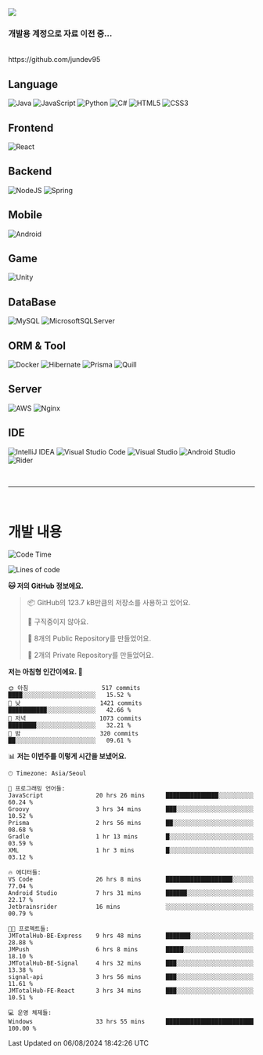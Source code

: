 <img src="https://capsule-render.vercel.app/api?type=waving&color=364765&height=300&section=header&text=Welcome&fontSize=90" />


<h3>개발용 계정으로 자료 이전 중...</h3>
<br/>
https://github.com/jundev95
<br/>

## Language
![Java](https://img.shields.io/badge/java-%23ED8B00.svg?style=for-the-badge&logo=openjdk&logoColor=white)
![JavaScript](https://img.shields.io/badge/javascript-%23323330.svg?style=for-the-badge&logo=javascript&logoColor=%23F7DF1E)
![Python](https://img.shields.io/badge/python-3670A0?style=for-the-badge&logo=python&logoColor=ffdd54)
![C#](https://img.shields.io/badge/c%23-%23239120.svg?style=for-the-badge&logo=csharp&logoColor=white)
![HTML5](https://img.shields.io/badge/html5-%23E34F26.svg?style=for-the-badge&logo=html5&logoColor=white)
![CSS3](https://img.shields.io/badge/css3-%231572B6.svg?style=for-the-badge&logo=css3&logoColor=white)

## Frontend
![React](https://img.shields.io/badge/react-%2320232a.svg?style=for-the-badge&logo=react&logoColor=%2361DAFB)

## Backend
![NodeJS](https://img.shields.io/badge/node.js-6DA55F?style=for-the-badge&logo=node.js&logoColor=white)
![Spring](https://img.shields.io/badge/spring-%236DB33F.svg?style=for-the-badge&logo=spring&logoColor=white)

## Mobile
![Android](https://img.shields.io/badge/Android-3DDC84?style=for-the-badge&logo=android&logoColor=white)

## Game
![Unity](https://img.shields.io/badge/unity-%23000000.svg?style=for-the-badge&logo=unity&logoColor=white)

## DataBase
![MySQL](https://img.shields.io/badge/mysql-4479A1.svg?style=for-the-badge&logo=mysql&logoColor=white)
![MicrosoftSQLServer](https://img.shields.io/badge/Microsoft%20SQL%20Server-CC2927?style=for-the-badge&logo=microsoft%20sql%20server&logoColor=white)

## ORM & Tool
![Docker](https://img.shields.io/badge/docker-%230db7ed.svg?style=for-the-badge&logo=docker&logoColor=white)
![Hibernate](https://img.shields.io/badge/Hibernate-59666C?style=for-the-badge&logo=Hibernate&logoColor=white)
![Prisma](https://img.shields.io/badge/Prisma-3982CE?style=for-the-badge&logo=Prisma&logoColor=white)
![Quill](https://img.shields.io/badge/Quill-52B0E7?style=for-the-badge&logo=apache&logoColor=white)

## Server
![AWS](https://img.shields.io/badge/AWS-%23FF9900.svg?style=for-the-badge&logo=amazon-aws&logoColor=white)
![Nginx](https://img.shields.io/badge/nginx-%23009639.svg?style=for-the-badge&logo=nginx&logoColor=white)

## IDE
![IntelliJ IDEA](https://img.shields.io/badge/IntelliJIDEA-000000.svg?style=for-the-badge&logo=intellij-idea&logoColor=white)
![Visual Studio Code](https://img.shields.io/badge/Visual%20Studio%20Code-0078d7.svg?style=for-the-badge&logo=visual-studio-code&logoColor=white)
![Visual Studio](https://img.shields.io/badge/Visual%20Studio-5C2D91.svg?style=for-the-badge&logo=visual-studio&logoColor=white)
![Android Studio](https://img.shields.io/badge/android%20studio-346ac1?style=for-the-badge&logo=android%20studio&logoColor=white)
![Rider](https://img.shields.io/badge/Rider-000000.svg?style=for-the-badge&logo=Rider&logoColor=white&color=black&labelColor=crimson)

<br>

---

<br>

# 개발 내용

<!--START_SECTION:waka-->
![Code Time](http://img.shields.io/badge/Code%20Time-682%20hrs%2031%20mins-blue)

![Lines of code](https://img.shields.io/badge/%EC%A0%80%EB%8A%94%20%EC%97%AC%ED%83%9C%EA%B9%8C%EC%A7%80%20-936.6%20thousand%20%EC%A4%84%EC%9D%98%20%EC%BD%94%EB%93%9C%EB%A5%BC%20%EC%9E%91%EC%84%B1%ED%96%88%EC%96%B4%EC%9A%94.-blue)

**🐱 저의 GitHub 정보에요.** 

> 📦 GitHub의 123.7 kB만큼의 저장소를 사용하고 있어요. 
 > 
> 🚫 구직중이지 않아요.
 > 
> 📜 8개의 Public Repository를 만들었어요. 
 > 
> 🔑 2개의 Private Repository를 만들었어요. 
 > 
**저는 아침형 인간이에요. 🐤** 

```text
🌞 아침                     517 commits         ████░░░░░░░░░░░░░░░░░░░░░   15.52 % 
🌆 낮　                     1421 commits        ███████████░░░░░░░░░░░░░░   42.66 % 
🌃 저녁                     1073 commits        ████████░░░░░░░░░░░░░░░░░   32.21 % 
🌙 밤　                     320 commits         ██░░░░░░░░░░░░░░░░░░░░░░░   09.61 % 
```


📊 **저는 이번주를 이렇게 시간을 보냈어요.** 

```text
🕑︎ Timezone: Asia/Seoul

💬 프로그래밍 언어들: 
JavaScript               20 hrs 26 mins      ███████████████░░░░░░░░░░   60.24 % 
Groovy                   3 hrs 34 mins       ███░░░░░░░░░░░░░░░░░░░░░░   10.52 % 
Prisma                   2 hrs 56 mins       ██░░░░░░░░░░░░░░░░░░░░░░░   08.68 % 
Gradle                   1 hr 13 mins        █░░░░░░░░░░░░░░░░░░░░░░░░   03.59 % 
XML                      1 hr 3 mins         █░░░░░░░░░░░░░░░░░░░░░░░░   03.12 % 

🔥 에디터들: 
VS Code                  26 hrs 8 mins       ███████████████████░░░░░░   77.04 % 
Android Studio           7 hrs 31 mins       ██████░░░░░░░░░░░░░░░░░░░   22.17 % 
Jetbrainsrider           16 mins             ░░░░░░░░░░░░░░░░░░░░░░░░░   00.79 % 

🐱‍💻 프로젝트들: 
JMTotalHub-BE-Express    9 hrs 48 mins       ███████░░░░░░░░░░░░░░░░░░   28.88 % 
JMPush                   6 hrs 8 mins        █████░░░░░░░░░░░░░░░░░░░░   18.10 % 
JMTotalHub-BE-Signal     4 hrs 32 mins       ███░░░░░░░░░░░░░░░░░░░░░░   13.38 % 
signal-api               3 hrs 56 mins       ███░░░░░░░░░░░░░░░░░░░░░░   11.61 % 
JMTotalHub-FE-React      3 hrs 34 mins       ███░░░░░░░░░░░░░░░░░░░░░░   10.51 % 

💻 운영 체제들: 
Windows                  33 hrs 55 mins      █████████████████████████   100.00 % 
```


 Last Updated on 06/08/2024 18:42:26 UTC
<!--END_SECTION:waka-->

